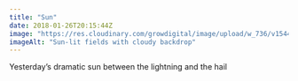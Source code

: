 ```yaml
---
title: "Sun"
date: 2018-01-26T20:15:44Z
image: "https://res.cloudinary.com/growdigital/image/upload/w_736/v1544049248/sky-28116766899.jpg"
imageAlt: "Sun-lit fields with cloudy backdrop"
---
```


Yesterday’s dramatic sun between the lightning and the hail
